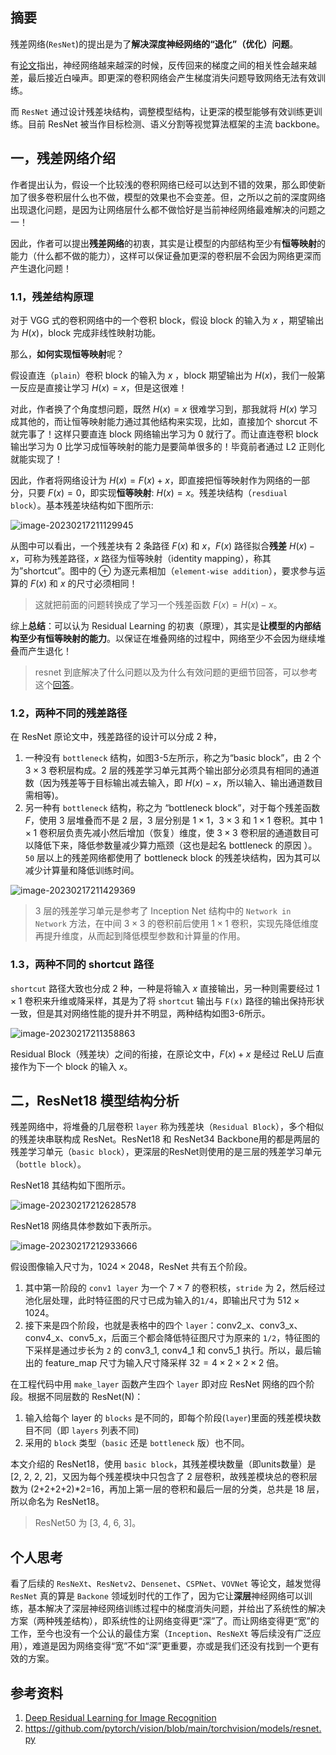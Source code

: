 ## 摘要

残差网络(`ResNet`)的提出是为了**解决深度神经网络的“退化”（优化）问题**。

有[论文](https://link.zhihu.com/?target=https%3A//arxiv.org/abs/1702.08591)指出，神经网络越来越深的时候，反传回来的梯度之间的相关性会越来越差，最后接近白噪声。即更深的卷积网络会产生梯度消失问题导致网络无法有效训练。

而 `ResNet` 通过设计残差块结构，调整模型结构，让更深的模型能够有效训练更训练。目前 ResNet 被当作目标检测、语义分割等视觉算法框架的主流 backbone。

## 一，残差网络介绍

作者提出认为，假设一个比较浅的卷积网络已经可以达到不错的效果，那么即使新加了很多卷积层什么也不做，模型的效果也不会变差。但，之所以之前的深度网络出现退化问题，是因为让网络层什么都不做恰好是当前神经网络最难解决的问题之一！

因此，作者可以提出**残差网络**的初衷，其实是让模型的内部结构至少有**恒等映射**的能力（什么都不做的能力），这样可以保证叠加更深的卷积层不会因为网络更深而产生退化问题！

### 1.1，残差结构原理

对于 VGG 式的卷积网络中的一个卷积 block，假设 block 的输入为 $x$ ，期望输出为 $H(x)$，block 完成非线性映射功能。

那么，**如何实现恒等映射**呢？

假设直连（`plain`）卷积 block 的输入为 $x$ ，block 期望输出为 $H(x)$，我们一般第一反应是直接让学习 $H(x) = x$，但是这很难！

对此，作者换了个角度想问题，既然 $H(x) = x$ 很难学习到，那我就将 $H(x)$ 学习成其他的，而让恒等映射能力通过其他结构来实现，比如，直接加个 shorcut 不就完事了！这样只要直连 block 网络输出学习为 0 就行了。而让直连卷积 block 输出学习为 0 比学习成恒等映射的能力是要简单很多的！毕竟前者通过 L2 正则化就能实现了！

因此，作者将网络设计为 $H(x) = F(x) + x$，即直接把恒等映射作为网络的一部分，只要 $F(x) = 0$，即实现**恒等映射**: $H(x) = x$。残差块结构（`resdiual block`）。基本残差块结构如下图所示: 

![image-20230217211129945](../../data/images/resnet/image-20230217211129945.png)

从图中可以看出，一个残差块有 $2$ 条路径 $F(x)$ 和 $x$，$F(x)$ 路径拟合**残差** $H(x)-x$，可称为残差路径，$x$ 路径为恒等映射（identity mapping），称其为”shortcut”。图中的 $⊕$ 为逐元素相加（`element-wise addition`），要求参与运算的 $F(x)$ 和 $x$ 的尺寸必须相同！
> 这就把前面的问题转换成了学习一个残差函数 $F(x) = H(x) - x$。

综上**总结**：可以认为 Residual Learning 的初衷（原理），其实是**让模型的内部结构至少有恒等映射的能力**。以保证在堆叠网络的过程中，网络至少不会因为继续堆叠而产生退化！
> resnet 到底解决了什么问题以及为什么有效问题的更细节回答，可以参考这个[回答](https://www.zhihu.com/question/64494691/answer/786270699?utm_campaign=shareopn&utm_content=group3_Answer&utm_medium=social&utm_oi=815221330185170944&utm_psn=1615385485534294017&utm_source=wechat_session)。

### 1.2，两种不同的残差路径

在 ResNet 原论文中，残差路径的设计可以分成 $2$ 种，

1. 一种没有 `bottleneck` 结构，如图3-5左所示，称之为“basic block”，由 2 个 $3\times 3$ 卷积层构成。2 层的残差学习单元其两个输出部分必须具有相同的通道数（因为残差等于目标输出减去输入，即 $H(x) - x$，所以输入、输出通道数目需相等)。
2. 另一种有 `bottleneck` 结构，称之为 “bottleneck block”，对于每个残差函数 $F$，使用 $3$ 层堆叠而不是 2 层，3 层分别是 $1\times 1$，$3\times 3$ 和 $1\times 1$ 卷积。其中 $1\times 1$ 卷积层负责先减小然后增加（恢复）维度，使 $3\times 3$ 卷积层的通道数目可以降低下来，降低参数量减少算力瓶颈（这也是起名 bottleneck 的原因 ）。`50` 层以上的残差网络都使用了 bottleneck block 的残差块结构，因为其可以减少计算量和降低训练时间。

![image-20230217211429369](../../data/images/resnet/image-20230217211429369.png)

> 3 层的残差学习单元是参考了 Inception Net 结构中的 `Network in Network` 方法，在中间 $3\times 3$ 的卷积前后使用 $1\times 1$ 卷积，实现先降低维度再提升维度，从而起到降低模型参数和计算量的作用。

###  1.3，两种不同的 shortcut 路径

`shortcut` 路径大致也分成 $2$ 种，一种是将输入 $x$ 直接输出，另一种则需要经过 $1\times 1$ 卷积来升维或降采样，其是为了将 `shortcut` 输出与 `F(x)` 路径的输出保持形状一致，但是其对网络性能的提升并不明显，两种结构如图3-6所示。

![image-20230217211358863](../../data/images/resnet/image-20230217211358863.png)

Residual Block（残差块）之间的衔接，在原论文中，$F(x)+x$ 是经过 ReLU 后直接作为下一个 block 的输入 $x$。

## 二，ResNet18 模型结构分析

残差网络中，将堆叠的几层卷积 `layer` 称为残差块（`Residual Block`），多个相似的残差块串联构成 ResNet。ResNet18 和 ResNet34 Backbone用的都是两层的残差学习单元（`basic block`），更深层的ResNet则使用的是三层的残差学习单元（`bottle block`）。

ResNet18 其结构如下图所示。

![image-20230217212628578](../../data/images/resnet/image-20230217212628578.png)

ResNet18 网络具体参数如下表所示。

![image-20230217212933666](../../data/images/resnet/image-20230217212933666.png)

假设图像输入尺寸为，$1024\times 2048$，ResNet 共有五个阶段。

1. 其中第一阶段的 `conv1 layer` 为一个 $7\times 7$ 的卷积核，`stride` 为 2，然后经过池化层处理，此时特征图的尺寸已成为输入的`1/4`，即输出尺寸为 $512\times 1024$。
2. 接下来是四个阶段，也就是表格中的四个 `layer`：conv2_x、conv3_x、conv4_x、conv5_x，后面三个都会降低特征图尺寸为原来的 `1/2`，特征图的下采样是通过步长为 `2` 的 conv3_1, conv4_1 和 conv5_1 执行。所以，最后输出的 feature_map 尺寸为输入尺寸降采样 $32 = 4\times 2\times 2\times 2$ 倍。

在工程代码中用 `make_layer` 函数产生四个 `layer` 即对应 ResNet 网络的四个阶段。根据不同层数的 ResNet(N)：

1. 输入给每个 layer 的 `blocks` 是不同的，即每个阶段(`layer`)里面的残差模块数目不同（即 `layers` 列表不同)
2. 采用的 `block` 类型（`basic` 还是 `bottleneck` 版）也不同。

本文介绍的 ResNet18，使用 `basic block`，其残差模块数量（即units数量）是 [2, 2, 2, 2]，又因为每个残差模块中只包含了 2 层卷积，故残差模块总的卷积层数为 (2+2+2+2)*2=16，再加上第一层的卷积和最后一层的分类，总共是 18 层，所以命名为 ResNet18。

> ResNet50 为 [3, 4, 6, 3]。

## 个人思考

看了后续的 `ResNeXt`、`ResNetv2`、`Densenet`、`CSPNet`、`VOVNet` 等论文，越发觉得 `ResNet` 真的算是 `Backone` 领域划时代的工作了，因为它让**深层**神经网络可以训练，基本解决了深层神经网络训练过程中的梯度消失问题，并给出了系统性的解决方案（两种残差结构），即系统性的让网络变得更“深”了。而让网络变得更“宽”的工作，至今也没有一个公认的最佳方案（`Inception`、`ResNeXt` 等后续没有广泛应用），难道是因为网络变得“宽”不如“深”更重要，亦或是我们还没有找到一个更有效的方案。

## 参考资料

1. [Deep Residual Learning for Image Recognition](https://arxiv.org/abs/1512.03385)
2. https://github.com/pytorch/vision/blob/main/torchvision/models/resnet.py
